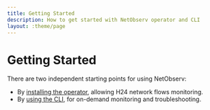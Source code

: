 ```yaml
---
title: Getting Started
description: How to get started with NetObserv operator and CLI
layout: :theme/page
---
```


# Getting Started

There are two independent starting points for using NetObserv:

- By [installing the operator](https://github.com/netobserv/network-observability-operator/blob/main/README.md), allowing H24 network flows monitoring.
- By [using the CLI](https://github.com/netobserv/network-observability-cli/blob/main/README.md), for on-demand monitoring and troubleshooting.
